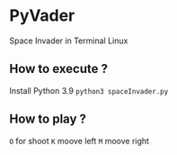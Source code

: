# PyVader
 Space Invader in Terminal Linux
## How to execute ?
Install Python 3.9
`python3 spaceInvader.py`
## How to play ?
`O` for shoot
`K` moove left
`M` moove right

